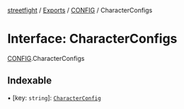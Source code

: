 [streetfight](../README.md) / [Exports](../modules.md) / [CONFIG](../modules/CONFIG.md) / CharacterConfigs

# Interface: CharacterConfigs

[CONFIG](../modules/CONFIG.md).CharacterConfigs

## Indexable

▪ [key: `string`]: [`CharacterConfig`](CONFIG.CharacterConfig.md)
